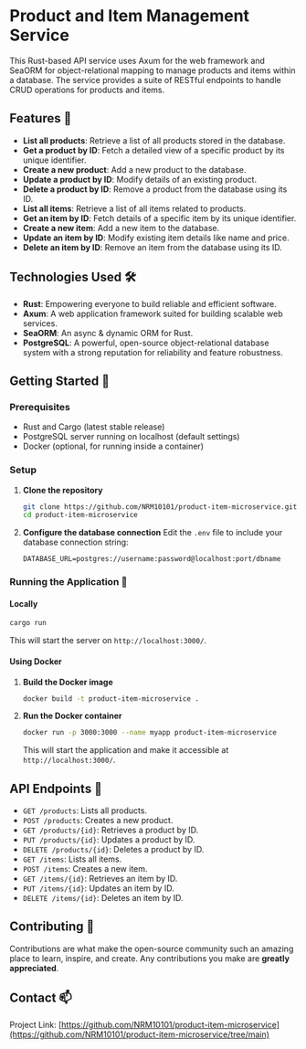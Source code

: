 # Product and Item Management Service

This Rust-based API service uses Axum for the web framework and SeaORM for object-relational mapping to manage products and items within a database. The service provides a suite of RESTful endpoints to handle CRUD operations for products and items.

## Features 🚀

- **List all products**: Retrieve a list of all products stored in the database.
- **Get a product by ID**: Fetch a detailed view of a specific product by its unique identifier.
- **Create a new product**: Add a new product to the database.
- **Update a product by ID**: Modify details of an existing product.
- **Delete a product by ID**: Remove a product from the database using its ID.
- **List all items**: Retrieve a list of all items related to products.
- **Get an item by ID**: Fetch details of a specific item by its unique identifier.
- **Create a new item**: Add a new item to the database.
- **Update an item by ID**: Modify existing item details like name and price.
- **Delete an item by ID**: Remove an item from the database using its ID.

## Technologies Used 🛠️

- **Rust**: Empowering everyone to build reliable and efficient software.
- **Axum**: A web application framework suited for building scalable web services.
- **SeaORM**: An async & dynamic ORM for Rust.
- **PostgreSQL**: A powerful, open-source object-relational database system with a strong reputation for reliability and feature robustness.

## Getting Started 🏁

### Prerequisites

- Rust and Cargo (latest stable release)
- PostgreSQL server running on localhost (default settings)
- Docker (optional, for running inside a container)

### Setup

1. **Clone the repository**
    ```bash
    git clone https://github.com/NRM10101/product-item-microservice.git
    cd product-item-microservice
    ```

2. **Configure the database connection**
    Edit the `.env` file to include your database connection string:
    ```
    DATABASE_URL=postgres://username:password@localhost:port/dbname
    ```

### Running the Application 🚀

#### Locally

```bash
cargo run
```
This will start the server on `http://localhost:3000/`.

#### Using Docker

1. **Build the Docker image**
    ```bash
    docker build -t product-item-microservice .
    ```

2. **Run the Docker container**
    ```bash
    docker run -p 3000:3000 --name myapp product-item-microservice
    ```
    This will start the application and make it accessible at `http://localhost:3000/`.

## API Endpoints 📡

- `GET /products`: Lists all products.
- `POST /products`: Creates a new product.
- `GET /products/{id}`: Retrieves a product by ID.
- `PUT /products/{id}`: Updates a product by ID.
- `DELETE /products/{id}`: Deletes a product by ID.
- `GET /items`: Lists all items.
- `POST /items`: Creates a new item.
- `GET /items/{id}`: Retrieves an item by ID.
- `PUT /items/{id}`: Updates an item by ID.
- `DELETE /items/{id}`: Deletes an item by ID.

## Contributing 🤝

Contributions are what make the open-source community such an amazing place to learn, inspire, and create. Any contributions you make are **greatly appreciated**.

## Contact 📫

Project Link: [https://github.com/NRM10101/product-item-microservice](https://github.com/NRM10101/product-item-microservice/tree/main)
